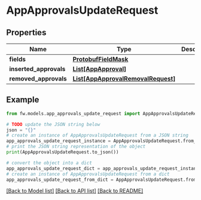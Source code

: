 # AppApprovalsUpdateRequest


## Properties

Name | Type | Description | Notes
------------ | ------------- | ------------- | -------------
**fields** | [**ProtobufFieldMask**](ProtobufFieldMask.md) |  | [optional] 
**inserted_approvals** | [**List[AppApproval]**](AppApproval.md) |  | [optional] 
**removed_approvals** | [**List[AppApprovalRemovalRequest]**](AppApprovalRemovalRequest.md) |  | [optional] 

## Example

```python
from fw.models.app_approvals_update_request import AppApprovalsUpdateRequest

# TODO update the JSON string below
json = "{}"
# create an instance of AppApprovalsUpdateRequest from a JSON string
app_approvals_update_request_instance = AppApprovalsUpdateRequest.from_json(json)
# print the JSON string representation of the object
print(AppApprovalsUpdateRequest.to_json())

# convert the object into a dict
app_approvals_update_request_dict = app_approvals_update_request_instance.to_dict()
# create an instance of AppApprovalsUpdateRequest from a dict
app_approvals_update_request_from_dict = AppApprovalsUpdateRequest.from_dict(app_approvals_update_request_dict)
```
[[Back to Model list]](../README.md#documentation-for-models) [[Back to API list]](../README.md#documentation-for-api-endpoints) [[Back to README]](../README.md)


